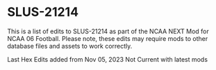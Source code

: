 # SLUS-21214
This is a list of edits to SLUS-21214 as part of the NCAA NEXT Mod for NCAA 06 Football. Please note, these edits may require mods to other database files and assets to work correctly.

Last Hex Edits added from Nov 05, 2023
Not Current with latest mods
